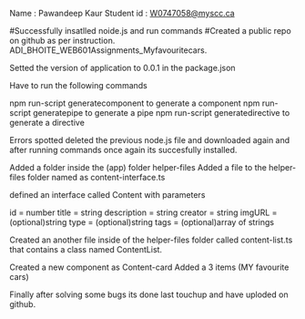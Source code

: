 Name : Pawandeep Kaur Student id : W0747058@myscc.ca

#Successfully insatlled noide.js and run commands #Created a public repo on github as per instruction. ADI_BHOITE_WEB601Assignments_Myfavouritecars.

Setted the version of application to 0.0.1 in the package.json

Have to run the following commands

npm run-script generatecomponent to generate a component npm run-script generatepipe to generate a pipe npm run-script generatedirective to generate a directive

Errors spotted deleted the previous node.js file and downloaded again and after running commands once again its succesfully installed.

Added a folder inside the (app) folder helper-files Added a file to the helper-files folder named as content-interface.ts

defined an interface called Content with parameters

id = number title = string description = string creator = string imgURL = (optional)string type = (optional)string tags = (optional)array of strings

Created an another file inside of the helper-files folder called content-list.ts that contains a class named ContentList.

Created a new component as Content-card Added a 3 items (MY favourite cars)

Finally after solving some bugs its done last touchup and have uploded on github.
